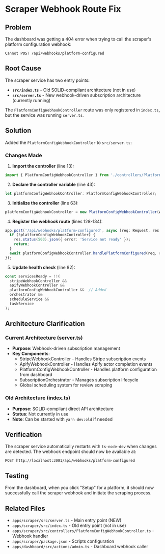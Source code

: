 # Scraper Webhook Route Fix

## Problem
The dashboard was getting a 404 error when trying to call the scraper's platform configuration webhook:
```
Cannot POST /api/webhooks/platform-configured
```

## Root Cause
The scraper service has two entry points:
- **`src/index.ts`** - Old SOLID-compliant architecture (not in use)
- **`src/server.ts`** - New webhook-driven subscription architecture (currently running)

The `PlatformConfigWebhookController` route was only registered in `index.ts`, but the service was running `server.ts`.

## Solution
Added the `PlatformConfigWebhookController` to `src/server.ts`:

### Changes Made

1. **Import the controller** (line 13):
```typescript
import { PlatformConfigWebhookController } from './controllers/PlatformConfigWebhookController';
```

2. **Declare the controller variable** (line 43):
```typescript
let platformConfigWebhookController: PlatformConfigWebhookController;
```

3. **Initialize the controller** (line 63):
```typescript
platformConfigWebhookController = new PlatformConfigWebhookController(APIFY_TOKEN, WEBHOOK_BASE_URL);
```

4. **Register the webhook route** (lines 128-134):
```typescript
app.post('/api/webhooks/platform-configured', async (req: Request, res: Response) => {
  if (!platformConfigWebhookController) {
    res.status(503).json({ error: 'Service not ready' });
    return;
  }
  await platformConfigWebhookController.handlePlatformConfigured(req, res);
});
```

5. **Update health check** (line 82):
```typescript
const servicesReady = !!(
  stripeWebhookController &&
  apifyWebhookController &&
  platformConfigWebhookController &&  // Added
  orchestrator &&
  scheduleService &&
  taskService
);
```

## Architecture Clarification

### Current Architecture (server.ts)
- **Purpose**: Webhook-driven subscription management
- **Key Components**:
  - StripeWebhookController - Handles Stripe subscription events
  - ApifyWebhookController - Handles Apify actor completion events
  - PlatformConfigWebhookController - Handles platform configuration from dashboard
  - SubscriptionOrchestrator - Manages subscription lifecycle
  - Global scheduling system for review scraping

### Old Architecture (index.ts)
- **Purpose**: SOLID-compliant direct API architecture
- **Status**: Not currently in use
- **Note**: Can be started with `yarn dev:old` if needed

## Verification
The scraper service automatically restarts with `ts-node-dev` when changes are detected. The webhook endpoint should now be available at:
```
POST http://localhost:3001/api/webhooks/platform-configured
```

## Testing
From the dashboard, when you click "Setup" for a platform, it should now successfully call the scraper webhook and initiate the scraping process.

## Related Files
- `apps/scraper/src/server.ts` - Main entry point (NEW)
- `apps/scraper/src/index.ts` - Old entry point (not in use)
- `apps/scraper/src/controllers/PlatformConfigWebhookController.ts` - Webhook handler
- `apps/scraper/package.json` - Scripts configuration
- `apps/dashboard/src/actions/admin.ts` - Dashboard webhook caller

